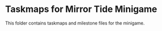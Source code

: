 # Taskmaps for Mirror Tide Minigame

This folder contains taskmaps and milestone files for the minigame.
